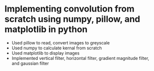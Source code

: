 # Implementing convolution from scratch using numpy, pillow, and matplotlib in python
* Used pillow to read, convert images to greyscale
* Used numpy to calculate kernal from scratch
* Used matplotlib to display images
* Implemented vertical filter, horizontal filter, gradient magnitude filter, and gaussian filter
